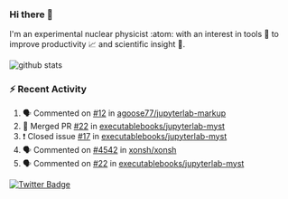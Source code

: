 ### Hi there 👋 

I'm an experimental nuclear physicist :atom: with an interest in tools :wrench: to improve productivity :chart_with_upwards_trend: and scientific insight :telescope:.

![github stats](https://github-readme-stats.vercel.app/api?username=agoose77&show_icons=true&hide_rank=true&hide_title=true&bg_color=30,e76445,904e95&text_color=efe3ec&icon_color=efe3ec)
<!--
**agoose77/agoose77** is a ✨ _special_ ✨ repository because its `README.md` (this file) appears on your GitHub profile.

Here are some ideas to get you started:

- 🔭 I’m currently working on ...
- 🌱 I’m currently learning ...
- 👯 I’m looking to collaborate on ...
- 🤔 I’m looking for help with ...
- 💬 Ask me about ...
- 📫 How to reach me: ...
- 😄 Pronouns: ...
- ⚡ Fun fact: ...
-->

### :zap: Recent Activity
<!--START_SECTION:activity-->
1. 🗣 Commented on [#12](https://github.com/agoose77/jupyterlab-markup/issues/12) in [agoose77/jupyterlab-markup](https://github.com/agoose77/jupyterlab-markup)
2. 🎉 Merged PR [#22](https://github.com/executablebooks/jupyterlab-myst/pull/22) in [executablebooks/jupyterlab-myst](https://github.com/executablebooks/jupyterlab-myst)
3. ❗️ Closed issue [#17](https://github.com/executablebooks/jupyterlab-myst/issues/17) in [executablebooks/jupyterlab-myst](https://github.com/executablebooks/jupyterlab-myst)
4. 🗣 Commented on [#4542](https://github.com/xonsh/xonsh/issues/4542) in [xonsh/xonsh](https://github.com/xonsh/xonsh)
5. 🗣 Commented on [#22](https://github.com/executablebooks/jupyterlab-myst/issues/22) in [executablebooks/jupyterlab-myst](https://github.com/executablebooks/jupyterlab-myst)
<!--END_SECTION:activity-->


[![Twitter Badge](https://img.shields.io/twitter/follow/agoose77?style=flat-square&logo=Twitter&logoColor=white&color=cornflowerblue)](https://twitter.com/agoose77)
